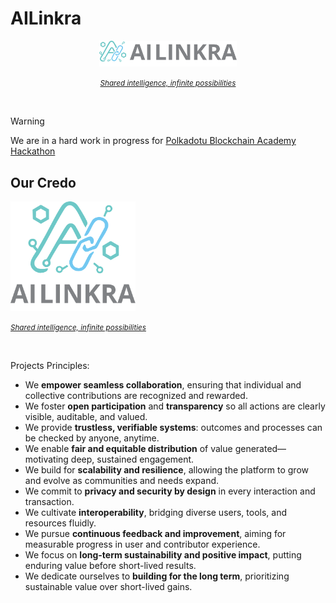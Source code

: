 # AILinkra

<div align="center">
  <a href="https://ailinkra.net">
     <img src="logos/ailinkra_logo_h.svg" alt="AILinkra" width="220" />
     <p><cite><small>Shared intelligence, infinite possibilities </small></cite></p>
  </a>
</div>
<br>

>[!WARNING]
> We are in a hard work in progress for [Polkadotu Blockchain Academy Hackathon](https://polkadot.academy) <br>

## Our Credo

<div align="left">
  <a href="https://ailinkra.net">
    <img src="logos/ailinkra_logo_v.svg" alt="AILinkra" width="200" />
    <p><cite><small>Shared intelligence, infinite possibilities </small></cite></p>
  </a>
</div>
<br>

Projects Principles:

- We **empower seamless collaboration**, ensuring that individual and collective contributions are recognized and rewarded.
- We foster **open participation** and **transparency** so all actions are clearly visible, auditable, and valued.
- We provide **trustless, verifiable systems**: outcomes and processes can be checked by anyone, anytime.
- We enable **fair and equitable distribution** of value generated—motivating deep, sustained engagement.
- We build for **scalability and resilience**, allowing the platform to grow and evolve as communities and needs expand.
- We commit to **privacy and security by design** in every interaction and transaction.
- We cultivate **interoperability**, bridging diverse users, tools, and resources fluidly.
- We pursue **continuous feedback and improvement**, aiming for measurable progress in user and contributor experience.
- We focus on **long-term sustainability and positive impact**, putting enduring value before short-lived results.
- We dedicate ourselves to **building for the long term**, prioritizing sustainable value over short-lived gains.
